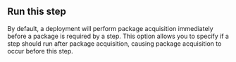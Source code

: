 ## Run this step
By default, a deployment will perform package acquisition immediately before a package is required by a step.  This option allows you to specify if a step should run after package acquisition, causing package acquisition to occur before this step.

